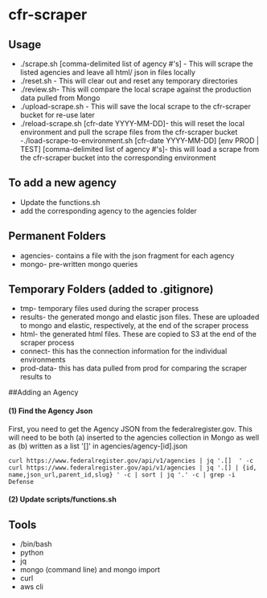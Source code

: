 # cfr-scraper

## Usage
- ./scrape.sh [comma-delimited list of agency #'s] - This will scrape the listed agencies and leave all html/ json in files locally
- ./reset.sh - This will clear out and reset any temporary directories
- ./review.sh- This will compare the local scrape against the production data pulled from Mongo
- ./upload-scrape.sh - This will save the local scrape to the cfr-scraper bucket for re-use later
- ./reload-scrape.sh [cfr-date YYYY-MM-DD]- this will reset the local environment and pull the scrape files from the cfr-scraper bucket
-./load-scrape-to-environment.sh [cfr-date YYYY-MM-DD] [env PROD | TEST] [comma-delimited list of agency #'s]- this will load a scrape from the cfr-scraper bucket into the corresponding environment

## To add a new agency
- Update the functions.sh
- add the corresponding agency to the agencies folder

## Permanent Folders
- agencies- contains a file with the json fragment for each agency
- mongo- pre-written mongo queries

## Temporary Folders (added to .gitignore)
- tmp- temporary files used during the scraper process
- results- the generated mongo and elastic json files. These are uploaded to mongo and elastic, respectively, at the end of the scraper process
- html- the generated html files.  These are copied to S3 at the end of the scraper process
- connect- this has the connection information for the individual environments
- prod-data- this has data pulled from prod for comparing the scraper results to

##Adding an Agency

#### (1) Find the Agency Json

First, you need to get the Agency JSON from the federalregister.gov.  This will need to be both (a) inserted to the agencies collection in Mongo as well as (b) written as a list '[]' in agencies/agency-[id].json

```
curl https://www.federalregister.gov/api/v1/agencies | jq '.[]  ' -c
curl https://www.federalregister.gov/api/v1/agencies | jq '.[] | {id, name,json_url,parent_id,slug} ' -c | sort | jq '.' -c | grep -i Defense
```
#### (2) Update scripts/functions.sh


## Tools
- /bin/bash
- python
- jq
- mongo (command line) and mongo import
- curl
- aws cli
